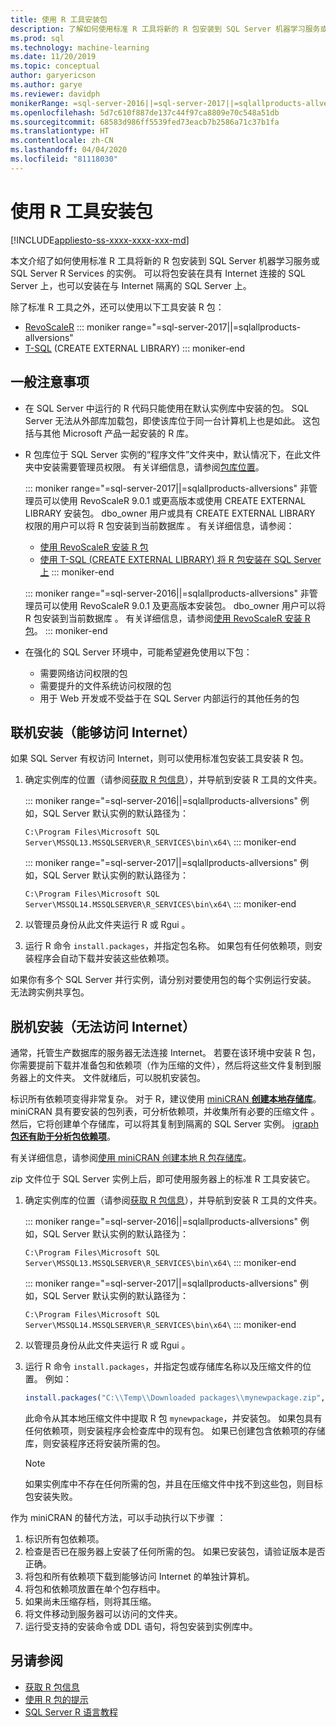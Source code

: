 ```yaml
---
title: 使用 R 工具安装包
description: 了解如何使用标准 R 工具将新的 R 包安装到 SQL Server 机器学习服务或 SQL Server R Services 的实例。
ms.prod: sql
ms.technology: machine-learning
ms.date: 11/20/2019
ms.topic: conceptual
author: garyericson
ms.author: garye
ms.reviewer: davidph
monikerRange: =sql-server-2016||=sql-server-2017||=sqlallproducts-allversions
ms.openlocfilehash: 5d7c610f887de137c44f97ca8809e70c548a51db
ms.sourcegitcommit: 68583d986ff5539fed73eacb7b2586a71c37b1fa
ms.translationtype: HT
ms.contentlocale: zh-CN
ms.lasthandoff: 04/04/2020
ms.locfileid: "81118030"
---
```

# <a name="install-packages-with-r-tools"></a>使用 R 工具安装包

[!INCLUDE[appliesto-ss-xxxx-xxxx-xxx-md](../../includes/appliesto-ss-xxxx-xxxx-xxx-md.md)]

本文介绍了如何使用标准 R 工具将新的 R 包安装到 SQL Server 机器学习服务或 SQL Server R Services 的实例。 可以将包安装在具有 Internet 连接的 SQL Server 上，也可以安装在与 Internet 隔离的 SQL Server 上。

除了标准 R 工具之外，还可以使用以下工具安装 R 包：

+ [RevoScaleR](install-r-packages-with-revoscaler.md)
::: moniker range="=sql-server-2017||=sqlallproducts-allversions"
+ [T-SQL](install-r-packages-with-tsql.md) (CREATE EXTERNAL LIBRARY)
::: moniker-end

## <a name="general-considerations"></a>一般注意事项

+ 在 SQL Server 中运行的 R 代码只能使用在默认实例库中安装的包。 SQL Server 无法从外部库加载包，即使该库位于同一台计算机上也是如此。
这包括与其他 Microsoft 产品一起安装的 R 库。

+ R 包库位于 SQL Server 实例的“程序文件”文件夹中，默认情况下，在此文件夹中安装需要管理员权限。 有关详细信息，请参阅[包库位置](../package-management/r-package-information.md#default-r-library-location)。

  ::: moniker range="=sql-server-2017||=sqlallproducts-allversions"
  非管理员可以使用 RevoScaleR 9.0.1 或更高版本或使用 CREATE EXTERNAL LIBRARY 安装包。 dbo_owner 用户或具有 CREATE EXTERNAL LIBRARY 权限的用户可以将 R 包安装到当前数据库  。 有关详细信息，请参阅：
  + [使用 RevoScaleR 安装 R 包](install-r-packages-with-revoscaler.md)
  + [使用 T-SQL (CREATE EXTERNAL LIBRARY) 将 R 包安装在 SQL Server 上](install-r-packages-with-tsql.md)
  ::: moniker-end

  ::: moniker range="=sql-server-2016||=sqlallproducts-allversions"
  非管理员可以使用 RevoScaleR 9.0.1 及更高版本安装包。 dbo_owner 用户可以将 R 包安装到当前数据库  。 有关详细信息，请参阅[使用 RevoScaleR 安装 R 包](install-r-packages-with-revoscaler.md)。
  ::: moniker-end

+ 在强化的 SQL Server 环境中，可能希望避免使用以下包：
  + 需要网络访问权限的包
  + 需要提升的文件系统访问权限的包
  + 用于 Web 开发或不受益于在 SQL Server 内部运行的其他任务的包

## <a name="online-installation-with-internet-access"></a>联机安装（能够访问 Internet）

如果 SQL Server 有权访问 Internet，则可以使用标准包安装工具安装 R 包。

1. 确定实例库的位置（请参阅[获取 R 包信息](../package-management/r-package-information.md)），并导航到安装 R 工具的文件夹。

   ::: moniker range="=sql-server-2016||=sqlallproducts-allversions"
   例如，SQL Server 默认实例的默认路径为：

   `C:\Program Files\Microsoft SQL Server\MSSQL13.MSSQLSERVER\R_SERVICES\bin\x64\`
   ::: moniker-end

   ::: moniker range="=sql-server-2017||=sqlallproducts-allversions"
   例如，SQL Server 默认实例的默认路径为：

   `C:\Program Files\Microsoft SQL Server\MSSQL14.MSSQLSERVER\R_SERVICES\bin\x64\`
   ::: moniker-end

1. 以管理员身份从此文件夹运行 R 或 Rgui   。

1. 运行 R 命令 `install.packages`，并指定包名称。 如果包有任何依赖项，则安装程序会自动下载并安装这些依赖项。

如果你有多个 SQL Server 并行实例，请分别对要使用包的每个实例运行安装。 无法跨实例共享包。

## <a name="offline-installation-no-internet-access"></a><a name = "bkmk_offlineInstall"></a> 脱机安装（无法访问 Internet）

通常，托管生产数据库的服务器无法连接 Internet。 若要在该环境中安装 R 包，你需要提前下载并准备包和依赖项（作为压缩的文件），然后将这些文件复制到服务器上的文件夹。 文件就绪后，可以脱机安装包。

标识所有依赖项变得非常复杂。 对于 R，建议使用 [miniCRAN **创建本地存储库**](https://andrie.github.io/miniCRAN/)。
miniCRAN 具有要安装的包列表，可分析依赖项，并收集所有必要的压缩文件  。 然后，它将创建单个存储库，可以将其复制到隔离的 SQL Server 实例。 [igraph **包还有助于分析包依赖项**](https://igraph.org/r/)。

有关详细信息，请参阅[使用 miniCRAN 创建本地 R 包存储库](create-a-local-package-repository-using-minicran.md)。

zip 文件位于 SQL Server 实例上后，即可使用服务器上的标准 R 工具安装它。

1. 确定实例库的位置（请参阅[获取 R 包信息](../package-management/r-package-information.md)），并导航到安装 R 工具的文件夹。 

   ::: moniker range="=sql-server-2016||=sqlallproducts-allversions"
   例如，SQL Server 默认实例的默认路径为：

   `C:\Program Files\Microsoft SQL Server\MSSQL13.MSSQLSERVER\R_SERVICES\bin\x64\`
   ::: moniker-end

   ::: moniker range="=sql-server-2017||=sqlallproducts-allversions"
   例如，SQL Server 默认实例的默认路径为：

   `C:\Program Files\Microsoft SQL Server\MSSQL14.MSSQLSERVER\R_SERVICES\bin\x64\`
   ::: moniker-end

1. 以管理员身份从此文件夹运行 R 或 Rgui   。

1. 运行 R 命令 `install.packages`，并指定包或存储库名称以及压缩文件的位置。 例如：

   ```R
   install.packages("C:\\Temp\\Downloaded packages\\mynewpackage.zip", repos=NULL)
   ```

   此命令从其本地压缩文件中提取 R 包 `mynewpackage`，并安装包。 如果包具有任何依赖项，则安装程序会检查库中的现有包。 如果已创建包含依赖项的存储库，则安装程序还将安装所需的包。

   > [!NOTE]
   > 如果实例库中不存在任何所需的包，并且在压缩文件中找不到这些包，则目标包安装失败。

作为 miniCRAN 的替代方法，可以手动执行以下步骤  ：

1. 标识所有包依赖项。
1. 检查是否已在服务器上安装了任何所需的包。 如果已安装包，请验证版本是否正确。
1. 将包和所有依赖项下载到能够访问 Internet 的单独计算机。
1. 将包和依赖项放置在单个包存档中。
1. 如果尚未压缩存档，则将其压缩。
1. 将文件移动到服务器可以访问的文件夹。
1. 运行受支持的安装命令或 DDL 语句，将包安装到实例库中。

## <a name="see-also"></a>另请参阅

+ [获取 R 包信息](r-package-information.md)
+ [使用 R 包的提示](tips-for-using-r-packages.md)
+ [SQL Server R 语言教程](../tutorials/sql-server-r-tutorials.md)
